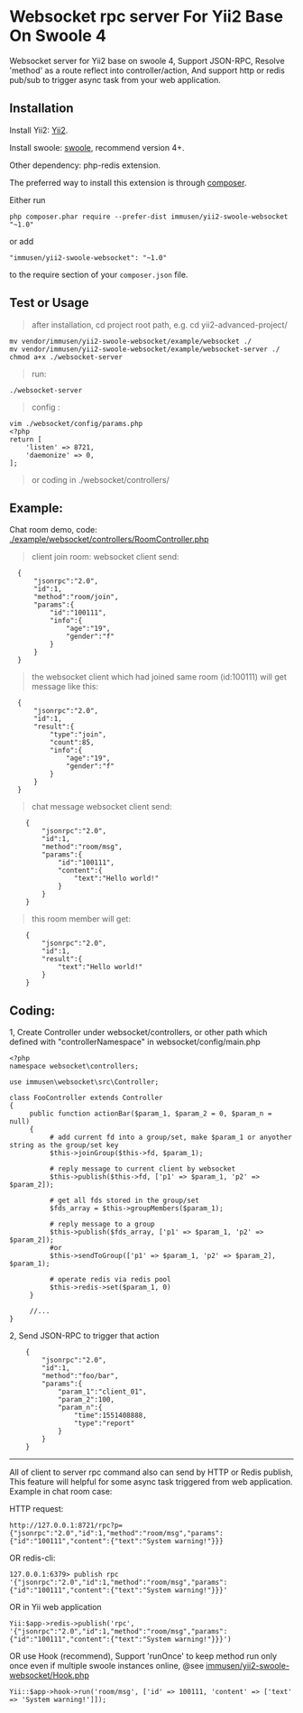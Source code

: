 Websocket rpc server For Yii2 Base On Swoole 4
==============================
Websocket server for Yii2 base on swoole 4, Support JSON-RPC, Resolve 'method' as a route reflect into controller/action, And support http or redis pub/sub to trigger async task from your web application.

Installation
------------
Install Yii2: [Yii2](https://www.yiiframework.com).

Install swoole: [swoole](https://www.swoole.com), recommend version 4+.

Other dependency: php-redis extension.

The preferred way to install this extension is through [composer](http://getcomposer.org/download/).

Either run

```
php composer.phar require --prefer-dist immusen/yii2-swoole-websocket "~1.0"
```

or add

```
"immusen/yii2-swoole-websocket": "~1.0"
```

to the require section of your `composer.json` file.


Test or Usage
-------------


> after installation, cd project root path, e.g. cd yii2-advanced-project/
```
mv vendor/immusen/yii2-swoole-websocket/example/websocket ./
mv vendor/immusen/yii2-swoole-websocket/example/websocket-server ./
chmod a+x ./websocket-server
```
> run:
```
./websocket-server
```
> config :
```
vim ./websocket/config/params.php
<?php
return [
    'listen' => 8721,
    'daemonize' => 0,
];
```
> or coding in ./websocket/controllers/

Example:
--------
Chat room demo, code: [./example/websocket/controllers/RoomController.php](https://github.com/immusen/yii2-swoole-websocket/blob/master/example/websocket/controllers/RoomController.php)

> client join room: 
websocket client send: 

  ```
    {
        "jsonrpc":"2.0",
        "id":1,
        "method":"room/join",
        "params":{
            "id":"100111",
            "info":{
                "age":"19",
                "gender":"f"
            }
        }
    }
  ```
  > the websocket client which had joined same room (id:100111) will get message like this:
  ```
    {
        "jsonrpc":"2.0",
        "id":1,
        "result":{
            "type":"join",
            "count":85,
            "info":{
                "age":"19",
                "gender":"f"
            }
        }
    }
  ```

> chat message
websocket client send:
```
    {
        "jsonrpc":"2.0",
        "id":1,
        "method":"room/msg",
        "params":{
            "id":"100111",
            "content":{
                "text":"Hello world!"
            }
        }
    }
```
> this room member will get:
```
    {
        "jsonrpc":"2.0",
        "id":1,
        "result":{
            "text":"Hello world!"
        }
    }
```

Coding:
--------
1, Create Controller under websocket/controllers, or other path which defined with "controllerNamespace" in websocket/config/main.php
```
<?php
namespace websocket\controllers;

use immusen\websocket\src\Controller;

class FooController extends Controller
{
     public function actionBar($param_1, $param_2 = 0, $param_n = null)
     {
          # add current fd into a group/set, make $param_1 or anyother string as the group/set key
          $this->joinGroup($this->fd, $param_1);
          
          # reply message to current client by websocket
          $this->publish($this->fd, ['p1' => $param_1, 'p2' => $param_2]);
          
          # get all fds stored in the group/set
          $fds_array = $this->groupMembers($param_1);
          
          # reply message to a group
          $this->publish($fds_array, ['p1' => $param_1, 'p2' => $param_2]);
          #or
          $this->sendToGroup(['p1' => $param_1, 'p2' => $param_2], $param_1);
          
          # operate redis via redis pool
          $this->redis->set($param_1, 0)
     }
    
     //...
}
```

2, Send JSON-RPC to trigger that action 
```
    {
        "jsonrpc":"2.0",
        "id":1,
        "method":"foo/bar",
        "params":{
            "param_1":"client_01",
            "param_2":100,
            "param_n":{
                "time":1551408888,
                "type":"report"
            }
        }
    }
```

---

All of client to server rpc command also can send by HTTP or Redis publish, This feature will helpful for some async task triggered from web application. Example in chat room case: 

HTTP request: 
```
http://127.0.0.1:8721/rpc?p={"jsonrpc":"2.0","id":1,"method":"room/msg","params":{"id":"100111","content":{"text":"System warning!"}}}
```
OR redis-cli: 
```
127.0.0.1:6379> publish rpc '{"jsonrpc":"2.0","id":1,"method":"room/msg","params":{"id":"100111","content":{"text":"System warning!"}}}'
```
OR in Yii web application
```
Yii:$app->redis->publish('rpc', '{"jsonrpc":"2.0","id":1,"method":"room/msg","params":{"id":"100111","content":{"text":"System warning!"}}}')
```
OR use Hook (recommend), Support 'runOnce' to keep method run only once even if multiple swoole instances online, @see [immusen/yii2-swoole-websocket/Hook.php](https://github.com/immusen/yii2-swoole-websocket/blob/master/Hook.php)
```
Yii::$app->hook->run('room/msg', ['id' => 100111, 'content' => ['text' => 'System warning!']]);
```